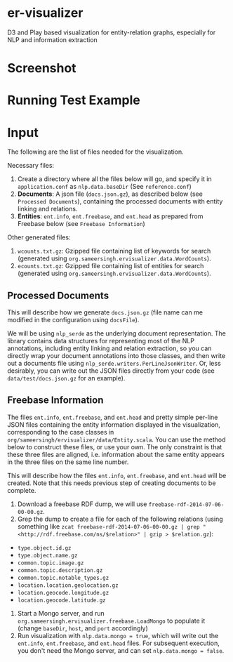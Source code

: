 er-visualizer
=============

D3 and Play based visualization for entity-relation graphs, especially for NLP and information extraction

# Screenshot

# Running Test Example

# Input

The following are the list of files needed for the visualization.

Necessary files:
1. Create a directory where all the files below will go, and specify it in `application.conf` as `nlp.data.baseDir` (See `reference.conf`)
1. **Documents**: A json file (`docs.json.gz`), as described below (see `Processed Documents`), containing the processed documents with entity linking and relations.
1. **Entities**: `ent.info`, `ent.freebase`, and `ent.head` as prepared from Freebase below (see `Freebase Information`)

Other generated files:
1. `wcounts.txt.gz`: Gzipped file containing list of keywords for search (generated using `org.sameersingh.ervisualizer.data.WordCounts`).
1. `ecounts.txt.gz`: Gzipped file containing list of entities for search (generated using `org.sameersingh.ervisualizer.data.WordCounts`).

## Processed Documents

This will describe how we generate `docs.json.gz` (file name can me modified in the configuration using `docsFile`).

We will be using `nlp_serde` as the underlying document representation. The library contains data structures for representing most of the NLP annotations, including entity linking and relation extraction, so you can directly wrap your document annotations into those classes, and then write out a documents file using `nlp_serde.writers.PerLineJsonWriter`. Or, less desirably, you can write out the JSON files directly from your code (see `data/test/docs.json.gz` for an example).

## Freebase Information

The files `ent.info`, `ent.freebase`, and `ent.head` and pretty simple per-line JSON files containing the entity information displayed in the visualization, corresponding to the case classes in `org/sameersingh/ervisualizer/data/Entity.scala`. You can use the method below to construct these files, or use your own. The only constraint is that these three files are aligned, i.e. information about the same entity appears in the three files on the same line number.

This will describe how the files `ent.info`, `ent.freebase`, and `ent.head` will be created. Note that this needs previous step of creating documents to be complete.

1. Download a freebase RDF dump, we will use `freebase-rdf-2014-07-06-00-00.gz`.
1. Grep the dump to create a file for each of the following relations (using something like `zcat freebase-rdf-2014-07-06-00-00.gz | grep "<http://rdf.freebase.com/ns/$relation>" | gzip > $relation.gz`):
  - `type.object.id.gz`
  - `type.object.name.gz`
  - `common.topic.image.gz`
  - `common.topic.description.gz`
  - `common.topic.notable_types.gz`
  - `location.location.geolocation.gz`
  - `location.geocode.longitude.gz`
  - `location.geocode.latitude.gz`
1. Start a Mongo server, and run `org.sameersingh.ervisualizer.freebase.LoadMongo` to populate it (change `baseDir`, `host`, and `port` accordingly)
1. Run visualization with `nlp.data.mongo = true`, which will write out the `ent.info`, `ent.freebase`, and `ent.head` files. For subsequent execution, you don't need the Mongo server, and can set `nlp.data.mongo = false`.

